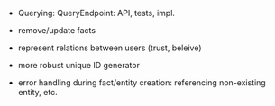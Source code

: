 - Querying: QueryEndpoint: API, tests, impl.

- remove/update facts

- represent relations between users (trust, beleive)
- more robust unique ID generator
- error handling during fact/entity creation: referencing non-existing entity, etc.
